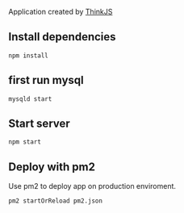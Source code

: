 
Application created by [ThinkJS](http://www.thinkjs.org)

## Install dependencies

```
npm install
```

## first run mysql

```
mysqld start
```

## Start server

```
npm start
```

## Deploy with pm2

Use pm2 to deploy app on production enviroment.

```
pm2 startOrReload pm2.json
```
